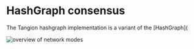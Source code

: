 # HashGraph consensus

The Tangion hashgraph implementation is a variant of the [HashGraph](

![overview of network modes](/figs/hashgraph_event_sample.svg)


